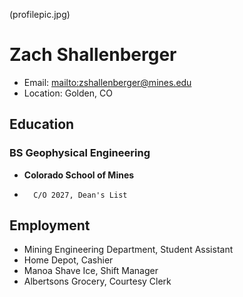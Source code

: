 (profilepic.jpg)
# Zach Shallenberger
- Email: <mailto:zshallenberger@mines.edu>
- Location: Golden, CO

## Education
### BS Geophysical Engineering
- **Colorado School of Mines**
-       C/O 2027, Dean's List
## Employment
- Mining Engineering Department, Student Assistant
- Home Depot, Cashier
- Manoa Shave Ice, Shift Manager
- Albertsons Grocery, Courtesy Clerk
